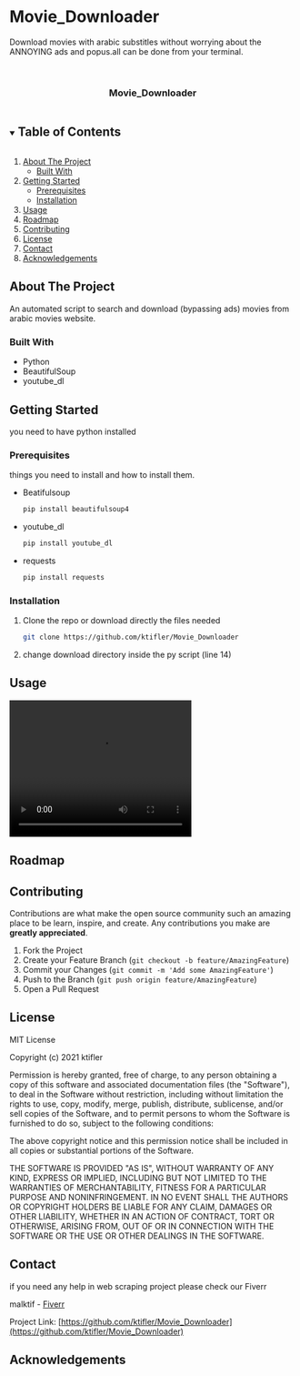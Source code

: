 # Movie_Downloader
Download movies with arabic substitles without worrying about the ANNOYING ads and popus.all can be done from your terminal.


<!-- PROJECT SHIELDS -->




<!-- PROJECT LOGO -->
<br />
<p align="center">

  <h3 align="center">Movie_Downloader</h3>

</p>



<!-- TABLE OF CONTENTS -->
<details open="open">
  <summary><h2 style="display: inline-block">Table of Contents</h2></summary>
  <ol>
    <li>
      <a href="#about-the-project">About The Project</a>
      <ul>
        <li><a href="#built-with">Built With</a></li>
      </ul>
    </li>
    <li>
      <a href="#getting-started">Getting Started</a>
      <ul>
        <li><a href="#prerequisites">Prerequisites</a></li>
        <li><a href="#installation">Installation</a></li>
      </ul>
    </li>
    <li><a href="#usage">Usage</a></li>
    <li><a href="#roadmap">Roadmap</a></li>
    <li><a href="#contributing">Contributing</a></li>
    <li><a href="#license">License</a></li>
    <li><a href="#contact">Contact</a></li>
    <li><a href="#acknowledgements">Acknowledgements</a></li>
  </ol>
</details>



<!-- ABOUT THE PROJECT -->
## About The Project


An automated script to search and download (bypassing ads) movies from arabic movies website.



### Built With

* Python
* BeautifulSoup
* youtube_dl



<!-- GETTING STARTED -->
## Getting Started

you need to have python installed

### Prerequisites

things you need to install and how to install them.
* Beatifulsoup
  ```sh
  pip install beautifulsoup4
  ```
* youtube_dl
  ```sh
  pip install youtube_dl
  ```  
* requests
  ```sh
  pip install requests
  ```  

### Installation

1. Clone the repo or download directly the files needed
   ```sh
   git clone https://github.com/ktifler/Movie_Downloader
   ```
2. change download directory inside the py script (line 14)
  



<!-- USAGE EXAMPLES -->
## Usage

<video width="320" height="240" controls>
  <source src="demo.mp4" type="video/mp4">
</video>



<!-- ROADMAP -->
## Roadmap




<!-- CONTRIBUTING -->
## Contributing

Contributions are what make the open source community such an amazing place to be learn, inspire, and create. Any contributions you make are **greatly appreciated**.

1. Fork the Project
2. Create your Feature Branch (`git checkout -b feature/AmazingFeature`)
3. Commit your Changes (`git commit -m 'Add some AmazingFeature'`)
4. Push to the Branch (`git push origin feature/AmazingFeature`)
5. Open a Pull Request



<!-- LICENSE -->
## License

MIT License

Copyright (c) 2021 ktifler

Permission is hereby granted, free of charge, to any person obtaining a copy
of this software and associated documentation files (the "Software"), to deal
in the Software without restriction, including without limitation the rights
to use, copy, modify, merge, publish, distribute, sublicense, and/or sell
copies of the Software, and to permit persons to whom the Software is
furnished to do so, subject to the following conditions:

The above copyright notice and this permission notice shall be included in all
copies or substantial portions of the Software.

THE SOFTWARE IS PROVIDED "AS IS", WITHOUT WARRANTY OF ANY KIND, EXPRESS OR
IMPLIED, INCLUDING BUT NOT LIMITED TO THE WARRANTIES OF MERCHANTABILITY,
FITNESS FOR A PARTICULAR PURPOSE AND NONINFRINGEMENT. IN NO EVENT SHALL THE
AUTHORS OR COPYRIGHT HOLDERS BE LIABLE FOR ANY CLAIM, DAMAGES OR OTHER
LIABILITY, WHETHER IN AN ACTION OF CONTRACT, TORT OR OTHERWISE, ARISING FROM,
OUT OF OR IN CONNECTION WITH THE SOFTWARE OR THE USE OR OTHER DEALINGS IN THE
SOFTWARE.




<!-- CONTACT -->
## Contact
if you need any help in web scraping project please check our Fiverr 

malktif - [Fiverr](https://www.fiverr.com/malktif) 

Project Link: [https://github.com/ktifler/Movie_Downloader](https://github.com/ktifler/Movie_Downloader)



<!-- ACKNOWLEDGEMENTS -->
## Acknowledgements




